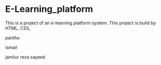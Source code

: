 # E-Learning_platform
This is a project of an e-learning platform system. This project is build by HTML, CSS, 

pantho 


ismail 

jamilur reza
sayeed

